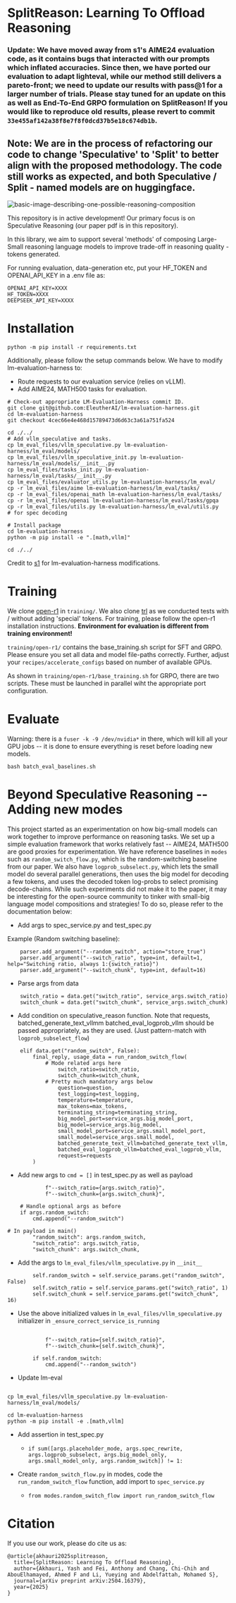 # SplitReason: Learning To Offload Reasoning

### Update: We have moved away from s1's AIME24 evaluation code, as it contains bugs that interacted with our prompts which inflated accuracies. Since then, we have ported our evaluation to adapt **lighteval**, while our method still delivers a pareto-front; we need to update our results with pass@1 for a larger number of trials. Please stay tuned for an update on this as well as End-To-End GRPO formulation on SplitReason! If you would like to reproduce old results, please revert to commit `33e455af142a38f8e7f8f0dcd37b5e18c674db1b`. 

## Note: We are in the process of refactoring our code to change 'Speculative' to 'Split' to better align with the proposed methodology. The code still works as expected, and both Speculative / Split - named models are on huggingface.

![basic-image-describing-one-possible-reasoning-composition](./figs/accuracy_to_latency_teaser_main.png)
<!-- ![alt text](image.png) -->
This repository is in active development! Our primary focus is on Speculative Reasoning (our paper pdf is in this repository).

In this library, we aim to support several 'methods' of composing Large-Small reasoning language models to improve trade-off in reasoning quality - tokens generated.


For running evaluation, data-generation etc, put your HF_TOKEN and OPENAI_API_KEY in a .env file as:
```
OPENAI_API_KEY=XXXX
HF_TOKEN=XXXX
DEEPSEEK_API_KEY=XXXX
```

# Installation

`python -m pip install -r requirements.txt`

Additionally, please follow the setup commands below. We have to modify lm-evaluation-harness to:
- Route requests to our evaluation service (relies on vLLM).
- Add AIME24, MATH500 tasks for evaluation.

```
# Check-out appropriate LM-Evaluation-Harness commit ID.
git clone git@github.com:EleutherAI/lm-evaluation-harness.git
cd lm-evaluation-harness
git checkout 4cec66e4e468d15789473d6d63c3a61a751fa524

cd ./../
# Add vllm_speculative and tasks.
cp lm_eval_files/vllm_speculative.py lm-evaluation-harness/lm_eval/models/
cp lm_eval_files/vllm_speculative_init.py lm-evaluation-harness/lm_eval/models/__init__.py
cp lm_eval_files/tasks_init.py lm-evaluation-harness/lm_eval/tasks/__init__.py
cp lm_eval_files/evaluator_utils.py lm-evaluation-harness/lm_eval/
cp -r lm_eval_files/aime lm-evaluation-harness/lm_eval/tasks/
cp -r lm_eval_files/openai_math lm-evaluation-harness/lm_eval/tasks/
cp -r lm_eval_files/openai lm-evaluation-harness/lm_eval/tasks/gpqa
cp -r lm_eval_files/utils.py lm-evaluation-harness/lm_eval/utils.py     # for spec decoding

# Install package
cd lm-evaluation-harness
python -m pip install -e ".[math,vllm]"

cd ./../
```

Credit to [s1](https://github.com/simplescaling/s1/tree/main) for lm-evaluation-harness modifications.

# Training

We clone [open-r1](https://github.com/huggingface/open-r1) in `training/`. We also clone [trl](https://github.com/huggingface/trl/) as we conducted tests with / without adding 'special' tokens. 
For training, please follow the open-r1 installation instructions. 
**Environment for evaluation is different from training environment!**

`training/open-r1/` contains the base_training.sh script for SFT and GRPO. Please ensure you set all data and model file-paths correctly. Further, adjust your `recipes/accelerate_configs` based on number of available GPUs. 

As shown in `training/open-r1/base_training.sh` for GRPO, there are two scripts. These must be launched in parallel wiht the appropriate port configuration.

# Evaluate

Warning: there is a `fuser -k -9 /dev/nvidia*` in there, which will kill all your GPU jobs -- it is done to ensure everything is reset before loading new models.

`bash batch_eval_baselines.sh`


# Beyond Speculative Reasoning -- Adding new modes

This project started as an experimentation on how big-small models can work together to improve performance on reasoning tasks. We set up a simple evaluation framework that works relatively fast -- AIME24, MATH500 are good proxies for experimentation. We have reference baselines in `modes` such as `random_switch_flow.py`, which is the random-switching baseline from our paper. We also have `logprob_subselect.py`, which lets the small model do several parallel generations, then uses the big model for decoding a few tokens, and uses the decoded token log-probs to select promising decode-chains. While such experiments did not make it to the paper, it may be interesting for the open-source community to tinker with small-big language model compositions and strategies! To do so, please refer to the documentation below:

- Add args to spec_service.py and test_spec.py

Example (Random switching baseline):

```
    parser.add_argument("--random_switch", action="store_true")
    parser.add_argument("--switch_ratio", type=int, default=1, help="Switching ratio, always 1:{switch_ratio}")
    parser.add_argument("--switch_chunk", type=int, default=16)
```

- Parse args from data

```
    switch_ratio = data.get("switch_ratio", service_args.switch_ratio)
    switch_chunk = data.get("switch_chunk", service_args.switch_chunk)
```

- Add condition on speculative_reason function. Note that requests, batched_generate_text_vllmm batched_eval_logprob_vllm should be passed appropriately, as they are used. (Just pattern-match with `logprob_subselect_flow`)

```
    elif data.get("random_switch", False):
        final_reply, usage_data = run_random_switch_flow(
            # Mode related args here
                switch_ratio=switch_ratio,
                switch_chunk=switch_chunk,
            # Pretty much mandatory args below
                question=question,
                test_logging=test_logging,
                temperature=temperature,
                max_tokens=max_tokens,
                terminating_string=terminating_string,
                big_model_port=service_args.big_model_port,
                big_model=service_args.big_model,
                small_model_port=service_args.small_model_port,
                small_model=service_args.small_model,
                batched_generate_text_vllm=batched_generate_text_vllm,
                batched_eval_logprob_vllm=batched_eval_logprob_vllm,
                requests=requests
        )
```

- Add new args to `cmd = []` in test_spec.py as well as payload
```
            f"--switch_ratio={args.switch_ratio}",
            f"--switch_chunk={args.switch_chunk}",
```

```
    # Handle optional args as before
    if args.random_switch:
        cmd.append("--random_switch")
```

```
# In payload in main()
        "random_switch": args.random_switch,
        "switch_ratio": args.switch_ratio,
        "switch_chunk": args.switch_chunk,
```

- Add the args to `lm_eval_files/vllm_speculative.py` in `__init__`
```
        self.random_switch = self.service_params.get("random_switch", False)
        self.switch_ratio = self.service_params.get("switch_ratio", 1)
        self.switch_chunk = self.service_params.get("switch_chunk", 16)
```

- Use the above initialized values in `lm_eval_files/vllm_speculative.py` initializer in `_ensure_correct_service_is_running`
```

            f"--switch_ratio={self.switch_ratio}",
            f"--switch_chunk={self.switch_chunk}",
```

```
        if self.random_switch:
            cmd.append("--random_switch")
```

- Update lm-eval
```

cp lm_eval_files/vllm_speculative.py lm-evaluation-harness/lm_eval/models/

cd lm-evaluation-harness
python -m pip install -e .[math,vllm]
```

- Add assertion in test_spec.py
    - `if sum([args.placeholder_mode, args.spec_rewrite, args.logprob_subselect, args.big_model_only, args.small_model_only, args.random_switch]) != 1:`

- Create `random_switch_flow.py` in modes, code the `run_random_switch_flow` function, add import to `spec_service.py` 
    - `from modes.random_switch_flow import run_random_switch_flow`


# Citation

If you use our work, please do cite us as:
```
@article{akhauri2025splitreason,
  title={SplitReason: Learning To Offload Reasoning},
  author={Akhauri, Yash and Fei, Anthony and Chang, Chi-Chih and AbouElhamayed, Ahmed F and Li, Yueying and Abdelfattah, Mohamed S},
  journal={arXiv preprint arXiv:2504.16379},
  year={2025}
}
```

